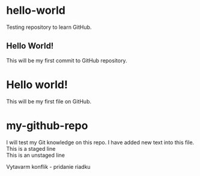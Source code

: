 # hello-world
Testing repository to learn GitHub.

## Hello World!
This will be my first commit to GitHub repository.

# Hello world!
This will be my first file on GitHub.

# my-github-repo
I will test my Git knowledge on this repo.
I have added new text into this file.
This is a staged line  
This is an unstaged line 

Vytavarm konflik - pridanie riadku 